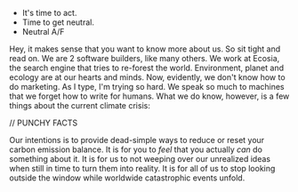 - It's time to act.
- Time to get neutral.
- Neutral A/F

Hey, it makes sense that you want to know more about us. So sit tight and read on.
We are 2 software builders, like many others. We work at Ecosia, the search engine that tries to re-forest the world. Environment, planet and ecology are at our hearts and minds.
Now, evidently, we don't know how to do marketing. As I type, I'm trying so hard. We speak so much to machines that we forget how to write for humans. What we do know, however, is a few things about the current climate crisis:

// PUNCHY FACTS

Our intentions is to provide dead-simple ways to reduce or reset your carbon emission balance.
It is for you to _feel_ that you actually _can_ do something about it.
It is for us to not weeping over our unrealized ideas when still in time to turn them into reality.
It is for all of us to stop looking outside the window while worldwide catastrophic events unfold.
